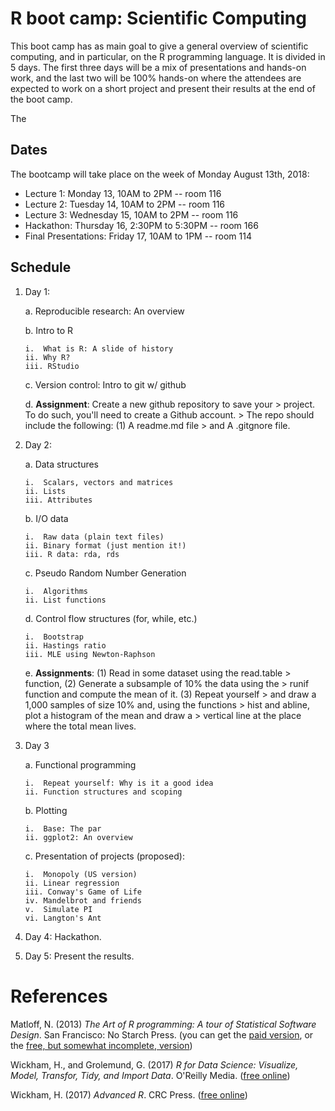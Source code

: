 # R boot camp: Scientific Computing

This boot camp has as main goal to give a general overview of scientific
computing, and in particular, on the R programming language. It is
divided in 5 days. The first three days will be a mix of presentations
and hands-on work, and the last two will be 100% hands-on where the
attendees are expected to work on a short project and present their
results at the end of the boot camp.

The

## Dates

The bootcamp will take place on the week of Monday August 13th, 2018:

* Lecture 1: Monday 13, 10AM to 2PM -- room 116
* Lecture 2: Tuesday 14, 10AM to 2PM -- room 116
* Lecture 3: Wednesday 15, 10AM to 2PM -- room 116
* Hackathon: Thursday 16, 2:30PM to 5:30PM -- room 166
* Final Presentations: Friday 17, 10AM to 1PM -- room 114


## Schedule

1.  Day 1:

    a.  Reproducible research: An overview

    b.  Intro to R

        i.  What is R: A slide of history
        ii. Why R?
        iii. RStudio

    c.  Version control: Intro to git w/ github

    d.  **Assignment**: Create a new github repository to save your
        > project. To do such, you'll need to create a Github account.
        > The repo should include the following: (1) A readme.md file
        > and A .gitgnore file.

2.  Day 2:

    a.  Data structures

        i.  Scalars, vectors and matrices
        ii. Lists
        iii. Attributes

    b.  I/O data

        i.  Raw data (plain text files)
        ii. Binary format (just mention it!)
        iii. R data: rda, rds

    c.  Pseudo Random Number Generation

        i.  Algorithms
        ii. List functions

    d.  Control flow structures (for, while, etc.)

        i.  Bootstrap
        ii. Hastings ratio
        iii. MLE using Newton-Raphson

    e.  **Assignments**: (1) Read in some dataset using the read.table
        > function, (2) Generate a subsample of 10% the data using the
        > runif function and compute the mean of it. (3) Repeat yourself
        > and draw a 1,000 samples of size 10% and, using the functions
        > hist and abline, plot a histogram of the mean and draw a
        > vertical line at the place where the total mean lives.

3.  Day 3

    a.  Functional programming

        i.  Repeat yourself: Why is it a good idea
        ii. Function structures and scoping

    b.  Plotting

        i.  Base: The par
        ii. ggplot2: An overview

    c.  Presentation of projects (proposed):

        i.  Monopoly (US version)
        ii. Linear regression
        iii. Conway's Game of Life
        iv. Mandelbrot and friends
        v.  Simulate PI
        vi. Langton's Ant

4.  Day 4: Hackathon.
5.  Day 5: Present the results.

# References

Matloff, N. (2013) *The Art of R programming: A tour of Statistical Software Design*. San Francisco: No Starch Press. (you can get the [paid version](https://nostarch.com/artofr.htm), or the [free, but somewhat incomplete, version](http://heather.cs.ucdavis.edu/~matloff/132/NSPpart.pdf))

Wickham, H., and Grolemund, G. (2017) *R for Data Science: Visualize, Model, Transfor, Tidy, and Import Data*. O'Reilly Media. ([free online](http://r4ds.had.co.nz/))

Wickham, H. (2017) *Advanced R*. CRC Press. ([free online](https://adv-r.hadley.nz/))


